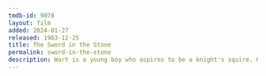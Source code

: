 ```yaml
---
tmdb-id: 9078
layout: film
added: 2024-01-27
released: 1963-12-25
title: The Sword in the Stone
permalink: sword-in-the-stone
description: Wart is a young boy who aspires to be a knight's squire. On a hunting trip he falls in on Merlin, a powerful but amnesiac wizard who has plans for him beyond mere squiredom. He starts by trying to give him an education, believing that once one has an education, one can go anywhere. Needless to say, it doesn't quite work out that way.
---
```

